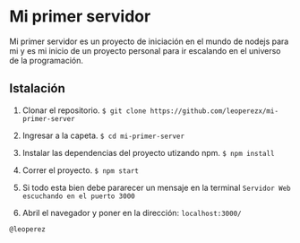 # Mi primer servidor

Mi primer servidor es un proyecto de iniciación en el mundo de nodejs para mi y es mi inicio de un proyecto personal 
para ir escalando en el universo de la programación.

## Istalación

1. Clonar el repositorio. 
`$ git clone https://github.com/leoperezx/mi-primer-server`

2. Ingresar a la capeta.
`$ cd mi-primer-server`

3. Instalar  las dependencias del proyecto utizando npm.
`$ npm install`

4. Correr el proyecto.
`$ npm start`

5. Si todo esta bien debe pararecer un mensaje en la terminal 
`Servidor Web escuchando en el puerto 3000`

6. Abril el navegador y poner en la dirección:
`localhost:3000/`

`@leoperez`
